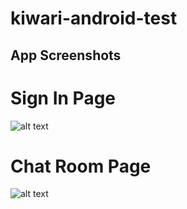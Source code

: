 # kiwari-android-test
## App Screenshots
# Sign In Page
![alt text](https://github.com/lydiaastrella/kiwari-android-test/tree/master/screenshot/signin.jpg?raw=true)
# Chat Room Page
![alt text](https://github.com/lydiaastrella/kiwari-android-test/tree/master/screenshot/chatroom.jpg?raw=true)
